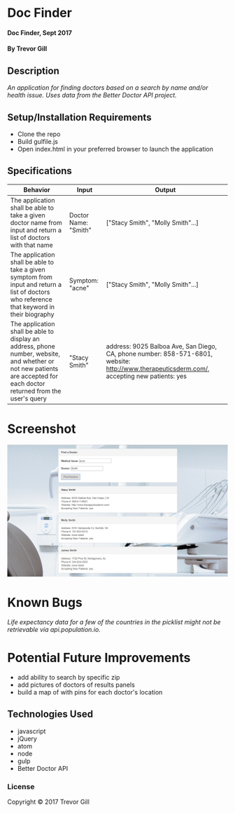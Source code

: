 # Doc Finder

#### Doc Finder, Sept 2017

#### By Trevor Gill

## Description
_An application for finding doctors based on a search by name and/or health issue. Uses data from the Better Doctor API project._

## Setup/Installation Requirements
* Clone the repo
* Build gulfile.js
* Open index.html in your preferred browser to launch the application

## Specifications
| Behavior      | Input      | Output       |
| ------------- | ---------- | ------------ |
| The application shall be able to take a given doctor name from input and return a list of doctors with that name | Doctor Name: "Smith" | ["Stacy Smith", "Molly Smith"...] |
| The application shall be able to take a given symptom from input and return a list of doctors who reference that keyword in their biography | Symptom: "acne" | ["Stacy Smith", "Molly Smith"...] |
| The application shall be able to display an address, phone number, website, and whether or not new patients are accepted for each doctor returned from the user's query | "Stacy Smith" | address: 9025 Balboa Ave, San Diego, CA, phone number: 858-571-6801, website: http://www.therapeuticsderm.com/, accepting new patients: yes |

# Screenshot
![Search for doctors](images/capture.jpg)

# Known Bugs
_Life expectancy data for a few of the countries in the picklist might not be retrievable via api.population.io._

# Potential Future Improvements
* add ability to search by specific zip
* add pictures of doctors of results panels
* build a map of with pins for each doctor's location

## Technologies Used
* javascript
* jQuery
* atom
* node
* gulp
* Better Doctor API

### License
Copyright &copy; 2017 Trevor Gill
